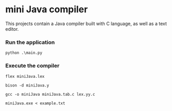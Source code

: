 # mini Java compiler 

This projects contain a Java compiler built with C language, as well as a text editor.

### Run the application
```
python .\main.py
```


### Execute the compiler

```
flex miniJava.lex
```

```
bison -d miniJava.y
```

```
gcc -o miniJava miniJava.tab.c lex.yy.c
```

```
miniJava.exe < example.txt
```





